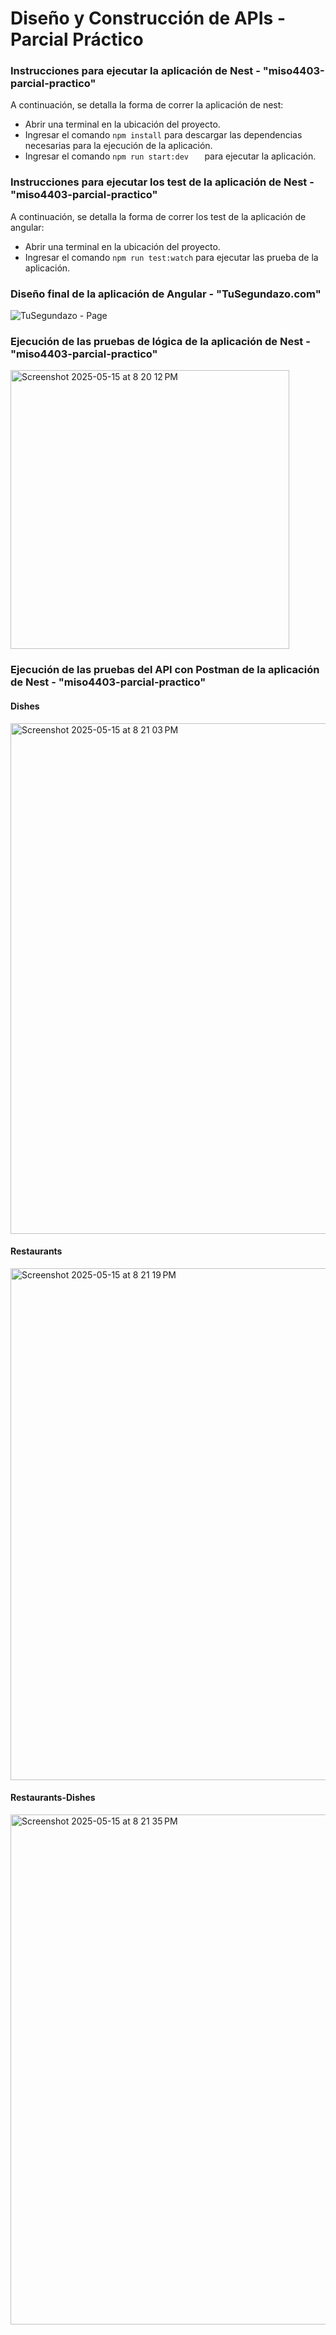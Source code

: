 # Diseño y Construcción de APIs - Parcial Práctico

### Instrucciones para ejecutar la aplicación de Nest - "miso4403-parcial-practico"

A continuación, se detalla la forma de correr la aplicación de nest:

<ul>
  <li>Abrir una terminal en la ubicación del proyecto.</li>
  <li>Ingresar el comando <code>npm install</code> para descargar las dependencias necesarias para la ejecución de la aplicación.</li>
  <li>Ingresar el comando <code>npm run start:dev   </code> para ejecutar la aplicación.</li>
</ul>

### Instrucciones para ejecutar los test de la aplicación de Nest - "miso4403-parcial-practico"

A continuación, se detalla la forma de correr los test de la aplicación de angular:

<ul>
  <li>Abrir una terminal en la ubicación del proyecto.</li>
  <li>Ingresar el comando <code>npm run test:watch</code> para ejecutar las prueba de la aplicación.</li>
</ul>

### Diseño final de la aplicación de Angular - "TuSegundazo.com"

![TuSegundazo - Page](https://github.com/JulianP911/MISO4104-Parcial-Practico/assets/60160654/d002807e-0589-419a-afc7-277a49313c84)

### Ejecución de las pruebas de lógica de la aplicación de Nest - "miso4403-parcial-practico"

<img width="446" alt="Screenshot 2025-05-15 at 8 20 12 PM" src="https://github.com/user-attachments/assets/6ec28df0-9b54-4c1e-942c-c86d30cca87b" />

### Ejecución de las pruebas del API con Postman de la aplicación de Nest - "miso4403-parcial-practico"

#### Dishes

<img width="817" alt="Screenshot 2025-05-15 at 8 21 03 PM" src="https://github.com/user-attachments/assets/9aa39618-a728-497c-9443-5920b893f380" />

#### Restaurants

<img width="819" alt="Screenshot 2025-05-15 at 8 21 19 PM" src="https://github.com/user-attachments/assets/850d44fe-2fd7-4d25-84a4-91f39ab1633f" />

#### Restaurants-Dishes

<img width="816" alt="Screenshot 2025-05-15 at 8 21 35 PM" src="https://github.com/user-attachments/assets/b6334234-5ae7-4483-9cad-08d8fff6c94c" />
